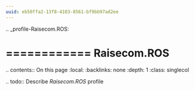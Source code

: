 ```yaml
---
uuid: eb50ffa2-13f8-4103-8561-bf9bb97ad2ee
---
```

.. _profile-Raisecom.ROS:

============
Raisecom.ROS
============

.. contents:: On this page
    :local:
    :backlinks: none
    :depth: 1
    :class: singlecol

.. todo::
    Describe *Raisecom.ROS* profile

